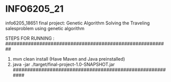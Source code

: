 # INFO6205_21
info6205_18651 final project: Genetic Algorithm
Solving the Traveling salesproblem using  genetic algorithm


STEPS FOR RUNNING :
##########################################################
1. mvn clean install (Have Maven and Java preinstalled)
2. java -jar ./target/final-project-1.0-SNAPSHOT.jar
##########################################################
